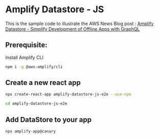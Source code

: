 # Amplify Datastore - JS

This is the sample code to illustrate the AWS News Blog post : [Amplify Datastore - Simplify Development of Offline Apps with GraphQL](https://aws.amazon.com/blogs/aws/amplify-datastore-simplify-development-of-offline-apps-with-graphql)

## Prerequisite:

Install Amplify CLI

```sh
npm i -g @aws-amplify/cli
```

## Create a new react app

```sh
npx create-react-app amplify-datastore-js-e2e --use-npm
```

```sh
cd amplify-datastore-js-e2e
```

## Add DataStore to your app

```sh
npx amplify-app@canary
```